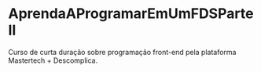 # AprendaAProgramarEmUmFDSParteII
Curso de curta duração sobre programação front-end pela plataforma Mastertech + Descomplica.
